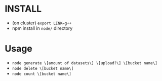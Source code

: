 # INSTALL
* (on cluster) `export LINK=g++`
* npm install in `node/` directory

# Usage
* `node generate \[amount of datasets\] \[upload?\] \[bucket name\]`
* `node delete \[bucket name\]`
* `node count \[bucket name\]`
